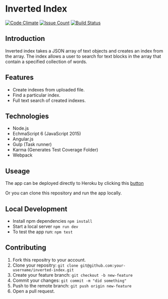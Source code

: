 # Inverted Index
[![Code Climate](https://codeclimate.com/repos/583eb4a8523b33006b001c66/badges/c112c42dd407fc99a629/gpa.svg)](https://codeclimate.com/repos/583eb4a8523b33006b001c66/feed)
[![Issue Count](https://codeclimate.com/repos/583eb4a8523b33006b001c66/badges/c112c42dd407fc99a629/issue_count.svg)](https://codeclimate.com/repos/583eb4a8523b33006b001c66/feed)
[![Build Status](https://travis-ci.org/andela-tisrael/checkpoint-inverted-index.svg?branch=develop)](https://travis-ci.org/andela-tisrael/checkpoint-inverted-index)
## Introduction

Inverted index takes a JSON array of text objects and creates an index from the array. The index allows a user to search for text blocks in the array that contain a specified collection of words.

## Features
- Create indexes from uploaded file.
- Find a particular index.
- Full text search of created indexes.

## Technologies
- Node.js
- EchmaScript 6 (JavaScript 2015)
- Angular.js
- Gulp (Task runner)
- Karma (Generates Test Coverage Folder)
- Webpack


## Useage
The app can be deployed directly to Heroku by clicking this  [button](https://inverted-index-ng.herokuapp.com/)


Or you can clone this repository and run the app locally.

## Local Development
- Install npm dependencies `npm install`
- Start a local server `npm run dev`
- To test the app run: `npm test`

## Contributing
1. Fork this repositry to your account.
1. Clone your repositry: `git clone git@github.com:your-username/inverted-index.git`
1. Create your feature branch: `git checkout -b new-feature`
1. Commit your changes: `git commit -m "did something"`
1. Push to the remote branch: `git push origin new-feature`
1. Open a pull request.
